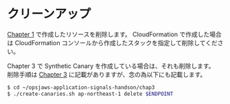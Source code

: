 # クリーンアップ

[Chapter 1](./chap1.md) で作成したリソースを削除します。
CloudFormation で作成した場合は CloudFormation コンソールから作成したスタックを指定して削除してください。

Chapter 3 で Synthetic Canary を作成している場合は、それも削除します。  
削除手順は [Chapter 3](./chap3.md) に記載がありますが、念の為以下にも記載します。  

```bash
$ cd ~/opsjaws-application-signals-handson/chap3
$ ./create-canaries.sh ap-northeast-1 delete $ENDPOINT
```

